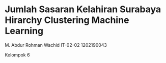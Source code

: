 # Jumlah Sasaran Kelahiran Surabaya Hirarchy Clustering Machine Learning

M. Abdur Rohman Wachid IT-02-02 1202190043

Kelompok 6